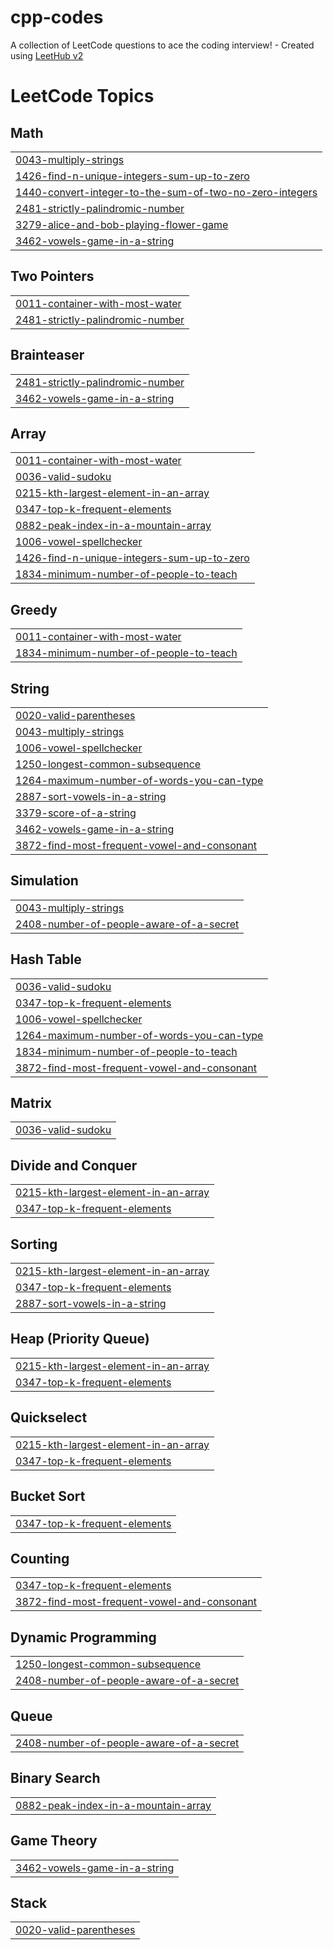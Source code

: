 # cpp-codes
A collection of LeetCode questions to ace the coding interview! - Created using [LeetHub v2](https://github.com/arunbhardwaj/LeetHub-2.0)

<!---LeetCode Topics Start-->
# LeetCode Topics
## Math
|  |
| ------- |
| [0043-multiply-strings](https://github.com/Gaurika29062004/cpp-codes/tree/master/0043-multiply-strings) |
| [1426-find-n-unique-integers-sum-up-to-zero](https://github.com/Gaurika29062004/cpp-codes/tree/master/1426-find-n-unique-integers-sum-up-to-zero) |
| [1440-convert-integer-to-the-sum-of-two-no-zero-integers](https://github.com/Gaurika29062004/cpp-codes/tree/master/1440-convert-integer-to-the-sum-of-two-no-zero-integers) |
| [2481-strictly-palindromic-number](https://github.com/Gaurika29062004/cpp-codes/tree/master/2481-strictly-palindromic-number) |
| [3279-alice-and-bob-playing-flower-game](https://github.com/Gaurika29062004/cpp-codes/tree/master/3279-alice-and-bob-playing-flower-game) |
| [3462-vowels-game-in-a-string](https://github.com/Gaurika29062004/cpp-codes/tree/master/3462-vowels-game-in-a-string) |
## Two Pointers
|  |
| ------- |
| [0011-container-with-most-water](https://github.com/Gaurika29062004/cpp-codes/tree/master/0011-container-with-most-water) |
| [2481-strictly-palindromic-number](https://github.com/Gaurika29062004/cpp-codes/tree/master/2481-strictly-palindromic-number) |
## Brainteaser
|  |
| ------- |
| [2481-strictly-palindromic-number](https://github.com/Gaurika29062004/cpp-codes/tree/master/2481-strictly-palindromic-number) |
| [3462-vowels-game-in-a-string](https://github.com/Gaurika29062004/cpp-codes/tree/master/3462-vowels-game-in-a-string) |
## Array
|  |
| ------- |
| [0011-container-with-most-water](https://github.com/Gaurika29062004/cpp-codes/tree/master/0011-container-with-most-water) |
| [0036-valid-sudoku](https://github.com/Gaurika29062004/cpp-codes/tree/master/0036-valid-sudoku) |
| [0215-kth-largest-element-in-an-array](https://github.com/Gaurika29062004/cpp-codes/tree/master/0215-kth-largest-element-in-an-array) |
| [0347-top-k-frequent-elements](https://github.com/Gaurika29062004/cpp-codes/tree/master/0347-top-k-frequent-elements) |
| [0882-peak-index-in-a-mountain-array](https://github.com/Gaurika29062004/cpp-codes/tree/master/0882-peak-index-in-a-mountain-array) |
| [1006-vowel-spellchecker](https://github.com/Gaurika29062004/cpp-codes/tree/master/1006-vowel-spellchecker) |
| [1426-find-n-unique-integers-sum-up-to-zero](https://github.com/Gaurika29062004/cpp-codes/tree/master/1426-find-n-unique-integers-sum-up-to-zero) |
| [1834-minimum-number-of-people-to-teach](https://github.com/Gaurika29062004/cpp-codes/tree/master/1834-minimum-number-of-people-to-teach) |
## Greedy
|  |
| ------- |
| [0011-container-with-most-water](https://github.com/Gaurika29062004/cpp-codes/tree/master/0011-container-with-most-water) |
| [1834-minimum-number-of-people-to-teach](https://github.com/Gaurika29062004/cpp-codes/tree/master/1834-minimum-number-of-people-to-teach) |
## String
|  |
| ------- |
| [0020-valid-parentheses](https://github.com/Gaurika29062004/cpp-codes/tree/master/0020-valid-parentheses) |
| [0043-multiply-strings](https://github.com/Gaurika29062004/cpp-codes/tree/master/0043-multiply-strings) |
| [1006-vowel-spellchecker](https://github.com/Gaurika29062004/cpp-codes/tree/master/1006-vowel-spellchecker) |
| [1250-longest-common-subsequence](https://github.com/Gaurika29062004/cpp-codes/tree/master/1250-longest-common-subsequence) |
| [1264-maximum-number-of-words-you-can-type](https://github.com/Gaurika29062004/cpp-codes/tree/master/1264-maximum-number-of-words-you-can-type) |
| [2887-sort-vowels-in-a-string](https://github.com/Gaurika29062004/cpp-codes/tree/master/2887-sort-vowels-in-a-string) |
| [3379-score-of-a-string](https://github.com/Gaurika29062004/cpp-codes/tree/master/3379-score-of-a-string) |
| [3462-vowels-game-in-a-string](https://github.com/Gaurika29062004/cpp-codes/tree/master/3462-vowels-game-in-a-string) |
| [3872-find-most-frequent-vowel-and-consonant](https://github.com/Gaurika29062004/cpp-codes/tree/master/3872-find-most-frequent-vowel-and-consonant) |
## Simulation
|  |
| ------- |
| [0043-multiply-strings](https://github.com/Gaurika29062004/cpp-codes/tree/master/0043-multiply-strings) |
| [2408-number-of-people-aware-of-a-secret](https://github.com/Gaurika29062004/cpp-codes/tree/master/2408-number-of-people-aware-of-a-secret) |
## Hash Table
|  |
| ------- |
| [0036-valid-sudoku](https://github.com/Gaurika29062004/cpp-codes/tree/master/0036-valid-sudoku) |
| [0347-top-k-frequent-elements](https://github.com/Gaurika29062004/cpp-codes/tree/master/0347-top-k-frequent-elements) |
| [1006-vowel-spellchecker](https://github.com/Gaurika29062004/cpp-codes/tree/master/1006-vowel-spellchecker) |
| [1264-maximum-number-of-words-you-can-type](https://github.com/Gaurika29062004/cpp-codes/tree/master/1264-maximum-number-of-words-you-can-type) |
| [1834-minimum-number-of-people-to-teach](https://github.com/Gaurika29062004/cpp-codes/tree/master/1834-minimum-number-of-people-to-teach) |
| [3872-find-most-frequent-vowel-and-consonant](https://github.com/Gaurika29062004/cpp-codes/tree/master/3872-find-most-frequent-vowel-and-consonant) |
## Matrix
|  |
| ------- |
| [0036-valid-sudoku](https://github.com/Gaurika29062004/cpp-codes/tree/master/0036-valid-sudoku) |
## Divide and Conquer
|  |
| ------- |
| [0215-kth-largest-element-in-an-array](https://github.com/Gaurika29062004/cpp-codes/tree/master/0215-kth-largest-element-in-an-array) |
| [0347-top-k-frequent-elements](https://github.com/Gaurika29062004/cpp-codes/tree/master/0347-top-k-frequent-elements) |
## Sorting
|  |
| ------- |
| [0215-kth-largest-element-in-an-array](https://github.com/Gaurika29062004/cpp-codes/tree/master/0215-kth-largest-element-in-an-array) |
| [0347-top-k-frequent-elements](https://github.com/Gaurika29062004/cpp-codes/tree/master/0347-top-k-frequent-elements) |
| [2887-sort-vowels-in-a-string](https://github.com/Gaurika29062004/cpp-codes/tree/master/2887-sort-vowels-in-a-string) |
## Heap (Priority Queue)
|  |
| ------- |
| [0215-kth-largest-element-in-an-array](https://github.com/Gaurika29062004/cpp-codes/tree/master/0215-kth-largest-element-in-an-array) |
| [0347-top-k-frequent-elements](https://github.com/Gaurika29062004/cpp-codes/tree/master/0347-top-k-frequent-elements) |
## Quickselect
|  |
| ------- |
| [0215-kth-largest-element-in-an-array](https://github.com/Gaurika29062004/cpp-codes/tree/master/0215-kth-largest-element-in-an-array) |
| [0347-top-k-frequent-elements](https://github.com/Gaurika29062004/cpp-codes/tree/master/0347-top-k-frequent-elements) |
## Bucket Sort
|  |
| ------- |
| [0347-top-k-frequent-elements](https://github.com/Gaurika29062004/cpp-codes/tree/master/0347-top-k-frequent-elements) |
## Counting
|  |
| ------- |
| [0347-top-k-frequent-elements](https://github.com/Gaurika29062004/cpp-codes/tree/master/0347-top-k-frequent-elements) |
| [3872-find-most-frequent-vowel-and-consonant](https://github.com/Gaurika29062004/cpp-codes/tree/master/3872-find-most-frequent-vowel-and-consonant) |
## Dynamic Programming
|  |
| ------- |
| [1250-longest-common-subsequence](https://github.com/Gaurika29062004/cpp-codes/tree/master/1250-longest-common-subsequence) |
| [2408-number-of-people-aware-of-a-secret](https://github.com/Gaurika29062004/cpp-codes/tree/master/2408-number-of-people-aware-of-a-secret) |
## Queue
|  |
| ------- |
| [2408-number-of-people-aware-of-a-secret](https://github.com/Gaurika29062004/cpp-codes/tree/master/2408-number-of-people-aware-of-a-secret) |
## Binary Search
|  |
| ------- |
| [0882-peak-index-in-a-mountain-array](https://github.com/Gaurika29062004/cpp-codes/tree/master/0882-peak-index-in-a-mountain-array) |
## Game Theory
|  |
| ------- |
| [3462-vowels-game-in-a-string](https://github.com/Gaurika29062004/cpp-codes/tree/master/3462-vowels-game-in-a-string) |
## Stack
|  |
| ------- |
| [0020-valid-parentheses](https://github.com/Gaurika29062004/cpp-codes/tree/master/0020-valid-parentheses) |
<!---LeetCode Topics End-->